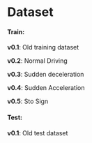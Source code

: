 # Dataset
#### Train:
**v0.1**: Old training dataset

**v0.2**: Normal Driving

**v0.3**: Sudden deceleration

**v0.4**: Sudden Acceleration

**v0.5**: Sto Sign 

#### Test:
**v0.1**: Old test dataset